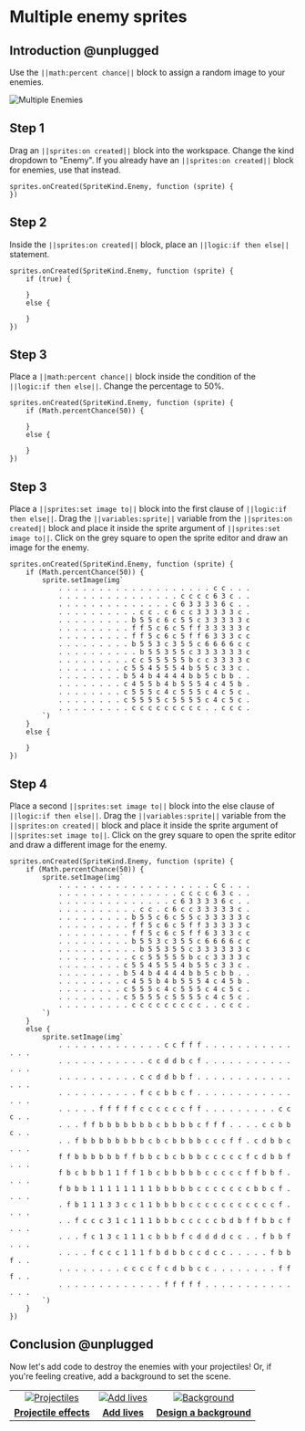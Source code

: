 # Multiple enemy sprites

## Introduction @unplugged

Use the ``||math:percent chance||`` block to assign a random image
to your enemies.

![Multiple Enemies](/static/recipes/02-B-enemies.gif)

## Step 1

Drag an ``||sprites:on created||`` block into the workspace. Change the kind
dropdown to "Enemy". If you already have an ``||sprites:on created||`` block
for enemies, use that instead.

```blocks
sprites.onCreated(SpriteKind.Enemy, function (sprite) {
})
```


## Step 2

Inside the ``||sprites:on created||`` block, place an ``||logic:if then else||`` statement.

```blocks
sprites.onCreated(SpriteKind.Enemy, function (sprite) {
    if (true) {

    }
    else {

    }
})
```

## Step 3

Place a ``||math:percent chance||`` block inside the condition of the ``||logic:if then else||``.
Change the percentage to 50%.

```blocks
sprites.onCreated(SpriteKind.Enemy, function (sprite) {
    if (Math.percentChance(50)) {

    }
    else {

    }
})
```

## Step 3

Place a ``||sprites:set image to||`` block into the first clause of ``||logic:if then else||``.
Drag the ``||variables:sprite||`` variable from the ``||sprites:on created||`` block and place it inside
the sprite argument of ``||sprites:set image to||``. Click on the
grey square to open the sprite editor and draw an image for the enemy.

```blocks
sprites.onCreated(SpriteKind.Enemy, function (sprite) {
    if (Math.percentChance(50)) {
        sprite.setImage(img`
            . . . . . . . . . . . . . . . . . . . c c . . .
            . . . . . . . . . . . . . . . c c c c 6 3 c . .
            . . . . . . . . . . . . . . c 6 3 3 3 3 6 c . .
            . . . . . . . . . . c c . c 6 c c 3 3 3 3 3 c .
            . . . . . . . . . b 5 5 c 6 c 5 5 c 3 3 3 3 3 c
            . . . . . . . . . f f 5 c 6 c 5 f f 3 3 3 3 3 c
            . . . . . . . . . f f 5 c 6 c 5 f f 6 3 3 3 c c
            . . . . . . . . . b 5 5 3 c 3 5 5 c 6 6 6 6 c c
            . . . . . . . . . . b 5 5 3 5 5 c 3 3 3 3 3 3 c
            . . . . . . . . . c c 5 5 5 5 5 b c c 3 3 3 3 c
            . . . . . . . . c 5 5 4 5 5 5 4 b 5 5 c 3 3 c .
            . . . . . . . . b 5 4 b 4 4 4 4 b b 5 c b b . .
            . . . . . . . . c 4 5 5 b 4 b 5 5 5 4 c 4 5 b .
            . . . . . . . . c 5 5 5 c 4 c 5 5 5 c 4 c 5 c .
            . . . . . . . . c 5 5 5 5 c 5 5 5 5 c 4 c 5 c .
            . . . . . . . . . c c c c c c c c c . . c c c .
        `)
    }
    else {

    }
})
```

## Step 4

Place a second ``||sprites:set image to||`` block into the else clause of ``||logic:if then else||``.
Drag the ``||variables:sprite||`` variable from the ``||sprites:on created||`` block and place it inside
the sprite argument of ``||sprites:set image to||``. Click on the
grey square to open the sprite editor and draw a different image for the enemy.

```blocks
sprites.onCreated(SpriteKind.Enemy, function (sprite) {
    if (Math.percentChance(50)) {
        sprite.setImage(img`
            . . . . . . . . . . . . . . . . . . . c c . . .
            . . . . . . . . . . . . . . . c c c c 6 3 c . .
            . . . . . . . . . . . . . . c 6 3 3 3 3 6 c . .
            . . . . . . . . . . c c . c 6 c c 3 3 3 3 3 c .
            . . . . . . . . . b 5 5 c 6 c 5 5 c 3 3 3 3 3 c
            . . . . . . . . . f f 5 c 6 c 5 f f 3 3 3 3 3 c
            . . . . . . . . . f f 5 c 6 c 5 f f 6 3 3 3 c c
            . . . . . . . . . b 5 5 3 c 3 5 5 c 6 6 6 6 c c
            . . . . . . . . . . b 5 5 3 5 5 c 3 3 3 3 3 3 c
            . . . . . . . . . c c 5 5 5 5 5 b c c 3 3 3 3 c
            . . . . . . . . c 5 5 4 5 5 5 4 b 5 5 c 3 3 c .
            . . . . . . . . b 5 4 b 4 4 4 4 b b 5 c b b . .
            . . . . . . . . c 4 5 5 b 4 b 5 5 5 4 c 4 5 b .
            . . . . . . . . c 5 5 5 c 4 c 5 5 5 c 4 c 5 c .
            . . . . . . . . c 5 5 5 5 c 5 5 5 5 c 4 c 5 c .
            . . . . . . . . . c c c c c c c c c . . c c c .
        `)
    }
    else {
        sprite.setImage(img`
            . . . . . . . . . . . . . c c f f f . . . . . . . . . . . . . .
            . . . . . . . . . . . c c d d b c f . . . . . . . . . . . . . .
            . . . . . . . . . . c c d d b b f . . . . . . . . . . . . . . .
            . . . . . . . . . . f c c b b c f . . . . . . . . . . . . . . .
            . . . . . f f f f f c c c c c c f f . . . . . . . . . c c c . .
            . . . f f b b b b b b b c b b b b c f f f . . . . c c b b c . .
            . . f b b b b b b b b c b c b b b b c c c f f . c d b b c . . .
            f f b b b b b b f f b b c b c b b b c c c c c f c d b b f . . .
            f b c b b b 1 1 f f 1 b c b b b b b c c c c c f f b b f . . . .
            f b b b 1 1 1 1 1 1 1 1 b b b b b c c c c c c c b b c f . . . .
            . f b 1 1 1 3 3 c c 1 1 b b b b c c c c c c c c c c c f . . . .
            . . f c c c 3 1 c 1 1 1 b b b c c c c c b d b f f b b c f . . .
            . . . f c 1 3 c 1 1 1 c b b b f c d d d d c c . . f b b f . . .
            . . . . f c c c 1 1 1 f b d b b c c d c c . . . . . f b b f . .
            . . . . . . . . c c c c f c d b b c c . . . . . . . . f f f . .
            . . . . . . . . . . . . . f f f f f . . . . . . . . . . . . . .
        `)
    }
})
```

## Conclusion @unplugged

Now let's add code to destroy the enemies with your projectiles! Or, if you're feeling creative, add a background to set the scene.

|      |      |      |
|:----:|:----:|:----:|
|  [![Projectiles](/static/recipes/03-projectiles.gif)](#recipe:/recipes/shark-splash/03-projectiles) | [![Add lives](/static/recipes/02-C-enemies.gif)](#recipe:/recipes/shark-splash/02-C-enemies) | [![Background](/static/recipes/04-background.png)](#recipe:/recipes/04-background) |
| [**Projectile effects**](#recipe:/recipes/shark-splash/03-projectiles) | [**Add lives**](#recipe:/recipes/shark-splash/02-C-enemies) | [**Design a background**](#recipe:/recipes/shark-splash/04-background) |